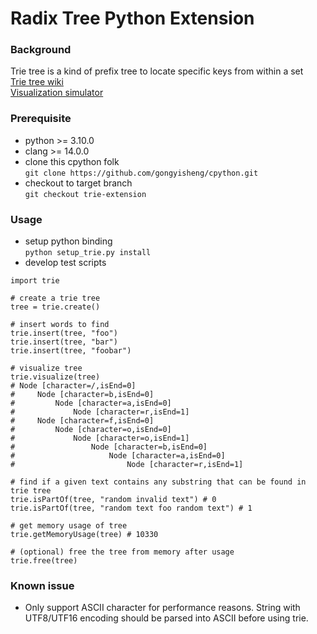 # Radix Tree Python Extension
### Background
Trie tree is a kind of prefix tree to locate specific keys from within a set  
[Trie tree wiki](https://en.wikipedia.org/wiki/Trie)  
[Visualization simulator](https://www.cs.usfca.edu/~galles/visualization/Trie.html)
### Prerequisite
- python >= 3.10.0
- clang >= 14.0.0
- clone this cpython folk  
`git clone https://github.com/gongyisheng/cpython.git`
- checkout to target branch  
`git checkout trie-extension`
### Usage
- setup python binding  
`python setup_trie.py install`
- develop test scripts  
```
import trie  

# create a trie tree
tree = trie.create()

# insert words to find
trie.insert(tree, "foo")
trie.insert(tree, "bar")
trie.insert(tree, "foobar")

# visualize tree
trie.visualize(tree)
# Node [character=/,isEnd=0]
#     Node [character=b,isEnd=0]
#         Node [character=a,isEnd=0]
#             Node [character=r,isEnd=1]
#     Node [character=f,isEnd=0]
#         Node [character=o,isEnd=0]
#             Node [character=o,isEnd=1]
#                 Node [character=b,isEnd=0]
#                     Node [character=a,isEnd=0]
#                         Node [character=r,isEnd=1]

# find if a given text contains any substring that can be found in trie tree  
trie.isPartOf(tree, "random invalid text") # 0
trie.isPartOf(tree, "random text foo random text") # 1

# get memory usage of tree
trie.getMemoryUsage(tree) # 10330

# (optional) free the tree from memory after usage
trie.free(tree)
```
### Known issue
- Only support ASCII character for performance reasons. String with UTF8/UTF16 encoding should be parsed into ASCII before using trie.